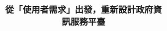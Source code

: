---
layout: post
title: " 從「使用者需求」出發，重新設計政府資訊服務平臺"
tags:
  - "資訊系統"
  - "休閒"
  - "公私協力"
id: 71
thumbnail: "https://img.youtube.com/vi/2TCoZ7kJ6zo/maxresdefault.jpg"
description: "海洋委員會自提 開放政府第71次協作會議 海域遊憩活動一站式資訊平臺「使用者需求」探詢"
color: "blue"
publish: "true"
departments:
  - "海委會"
cover:
  link: "https://youtu.be/2TCoZ7kJ6zo"
introduction:
  content: "繼去年行政院「向山致敬」的政策討論後，今年行政院持續推動「向海致敬」的政策。 本次協作會議聚焦在探詢「資訊」的使用者需求，透過11場深度訪談、協作會議的議題盤點，以及邀請各方利害關係人進行面對面的討論，來聚焦海域遊憩活動一站式資訊平臺的「使用者需求」，提供以「使用者為中心」的政府數位服務。 
協作會議中，除了在上半場藉由部會簡報和心智圖盤點與海相關的遊憩使用者經驗及需求外，下半場的小組討論著重下列核心問題：「如何以不同海洋使用情境來細探使用者資訊需求並討論實行方法？」會議中各方利害關係人，透過進一步的經驗交流與腦力激盪，共同討論出具體方案，並在會中分享彼此的成果。海洋委員會針對協作會議所討論出的方案研擬短中長期執行計畫。後續將持續進行海域遊憩活動一站式資訊平臺的優化。
"
  image: "/images/post/71/1izjfvdkRSzeItYM_5t7G2akz0o6I6W_u.jpg"
join:
  type: "部"
  image: "/images/post/71/1MEpVrvFIVStiI_ih1RD0Sbf0_zeVSoay.jpg"
embed:
  - type: "agenda_book"
    links:
      - "https://issuu.com/pdis.tw/docs/____-____________________________71_____"
  - type: "mind_map"
    links:
      - "https://miro.com/app/live-embed/o9J_koT0vns=/?moveToViewport=133,1778,11810,6655&amp;embedAutoplay=true"
  - type: "ministry_slide"
    links:
      - "https://issuu.com/pdis.tw/docs/__20200821___________"
  - type: "host_slide"
    links:
      - "https://issuu.com/pdis.tw/docs/_______________________"
  - type: "live"
    links:
      - "https://www.youtube.com/watch?v=iGK8-Hi5EP0"
  - type: "transcript"
    links:
      - "https://sayit.pdis.nat.gov.tw/2020-08-21-%E9%96%8B%E6%94%BE%E6%94%BF%E5%BA%9C%E7%AC%AC71%E6%AC%A1%E5%8D%94%E4%BD%9C%E6%9C%83%E8%AD%B0"
pictures:
  - "/images/post/71/1AKebKK-ACmBgPic9bJfkryq0NADSncmF.jpg"
  - "/images/post/71/1BXsFBf4kTfNxM56s1H0LAVpIdXYxsKf0.jpg"
  - "/images/post/71/1fHKj3v9djhonMtRSDgugDbTAOyuCVTLJ.jpg"
  - "/images/post/71/1jAyUEJJYyniUG5E0TVpEUhdCwQSDf_hW.jpg"
---